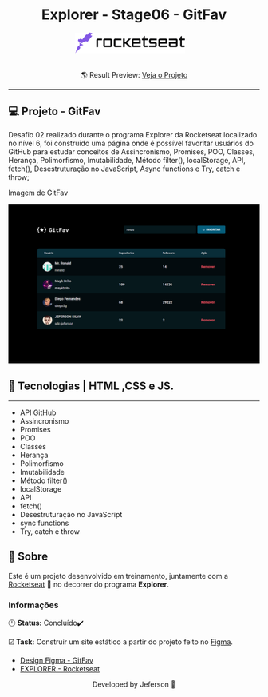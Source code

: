 <h1 align="center">Explorer -  Stage06 - GitFav</h1>

<div align="center">
<img width="220px" src="https://raw.githubusercontent.com/Rocketseat/awesome/master/assets/logo_rocketseat.png" alt="">&nbsp;&nbsp;&nbsp;
<img width="150px" src="https://www.rocketseat.com.br/_next/image?url=%2Fassets%2Flogos%2Fexplorer.svg&w=256&q=75"  alt="">
<br>
<br>
  
  🌎 Result Preview: [Veja o Projeto](https://explorer-git-fav-stage06.vercel.app/)
</div>

---

## 💻 Projeto - GitFav
<p>
Desafio 02 realizado durante o programa Explorer da Rocketseat localizado no nível 6, foi construido uma página onde é possível favoritar usuários do GitHub para estudar conceitos de Assincronismo, Promises, POO, Classes, Herança, Polimorfismo, Imutabilidade, Método filter(), localStorage, API, fetch(), Desestruturação no JavaScript, Async functions e Try, catch e throw;
</p>

<p>Imagem de GitFav</p>
<img alt="Imagem de GitFav" src=".github/preview.PNG"/>

## 🧪 Tecnologias | HTML ,CSS e JS.
---
- API GitHub
- Assincronismo
- Promises
- POO
- Classes
- Herança
- Polimorfismo
- Imutabilidade
- Método filter()
- localStorage
- API
- fetch()
- Desestruturação no JavaScript
- sync functions
- Try, catch e throw
  
##  📕 Sobre  

<p>Este é um projeto desenvolvido em treinamento, juntamente com a 
<a  href="https://www.rocketseat.com.br">Rocketseat</a> 🚀
no decorrer do programa <b>Explorer</b>.

### Informações  

🕛 **Status:** Concluído✔️

☑️ **Task:** Construir um site estático a partir do projeto feito no [Figma](https://www.figma.com).
- [Design Figma - GitFav](https://www.figma.com/file/QelbQIljHHUPhykZHRUMFB/%5BDesafios-Explorer%5D-GitFav-(Copy)-(Copy)?type=design&node-id=205-951&mode=design&t=pFF3AiUG4jYeW6pD-0)
- [EXPLORER - Rocketseat](https://www.rocketseat.com.br/explorer)

<p align="center">
Developed by Jeferson 🚀
</p>
</p>
